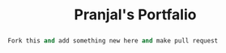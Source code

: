 # <p align="center">Pranjal's Portfalio</p>

```py
Fork this and add something new here and make pull request
```